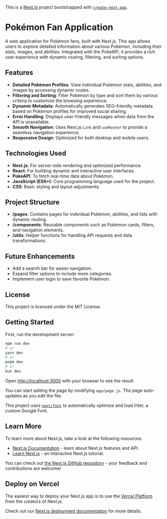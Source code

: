 This is a [Next.js](https://nextjs.org/) project bootstrapped with [`create-next-app`](https://github.com/vercel/next.js/tree/canary/packages/create-next-app).

# Pokémon Fan Application

A web application for Pokémon fans, built with Next.js. This app allows users to explore detailed information about various Pokémon, including their stats, images, and abilities. Integrated with the PokeAPI, it provides a rich user experience with dynamic routing, filtering, and sorting options.

## Features

- **Detailed Pokémon Profiles**: View individual Pokémon stats, abilities, and images by accessing dynamic routes.
- **Filtering and Sorting**: Filter Pokémon by type and sort them by various criteria to customize the browsing experience.
- **Dynamic Metadata**: Automatically generates SEO-friendly metadata based on Pokémon profiles for improved social sharing.
- **Error Handling**: Displays user-friendly messages when data from the API is unavailable.
- **Smooth Navigation**: Uses Next.js `Link` and `useRouter` to provide a seamless navigation experience.
- **Responsive Design**: Optimized for both desktop and mobile users.

## Technologies Used

- **Next.js**: For server-side rendering and optimized performance.
- **React**: For building dynamic and interactive user interfaces.
- **PokeAPI**: To fetch real-time data about Pokémon.
- **JavaScript (ES6+)**: Core programming language used for the project.
- **CSS**: Basic styling and layout adjustments.

## Project Structure

- **/pages**: Contains pages for individual Pokémon, abilities, and lists with dynamic routing.
- **/components**: Reusable components such as Pokémon cards, filters, and navigation elements.
- **/utils**: Helper functions for handling API requests and data transformations.

## Future Enhancements

- Add a search bar for easier navigation.
- Expand filter options to include more categories.
- Implement user login to save favorite Pokémon.

## License

This project is licensed under the MIT License.


## Getting Started

First, run the development server:

```bash
npm run dev
# or
yarn dev
# or
pnpm dev
# or
bun dev
```

Open [http://localhost:3000](http://localhost:3000) with your browser to see the result.

You can start editing the page by modifying `app/page.js`. The page auto-updates as you edit the file.

This project uses [`next/font`](https://nextjs.org/docs/basic-features/font-optimization) to automatically optimize and load Inter, a custom Google Font.

## Learn More

To learn more about Next.js, take a look at the following resources:

- [Next.js Documentation](https://nextjs.org/docs) - learn about Next.js features and API.
- [Learn Next.js](https://nextjs.org/learn) - an interactive Next.js tutorial.

You can check out [the Next.js GitHub repository](https://github.com/vercel/next.js/) - your feedback and contributions are welcome!

## Deploy on Vercel

The easiest way to deploy your Next.js app is to use the [Vercel Platform](https://vercel.com/new?utm_medium=default-template&filter=next.js&utm_source=create-next-app&utm_campaign=create-next-app-readme) from the creators of Next.js.

Check out our [Next.js deployment documentation](https://nextjs.org/docs/deployment) for more details.

